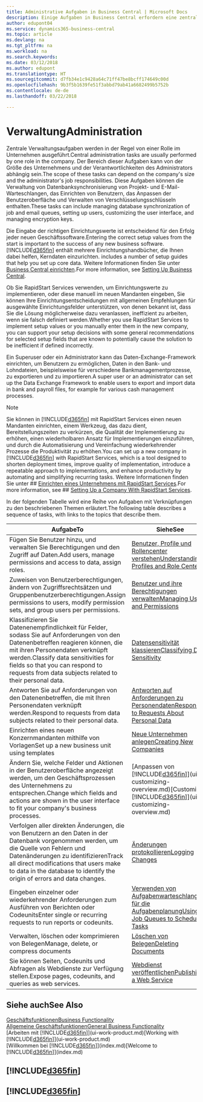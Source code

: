 ```yaml
---
title: Administrative Aufgaben in Business Central | Microsoft Docs
description: Einige Aufgaben in Business Central erfordern eine zentrale Administration und Einrichtung. Erfahren, welche das sind und was zu tun ist.
author: edupont04
ms.service: dynamics365-business-central
ms.topic: article
ms.devlang: na
ms.tgt_pltfrm: na
ms.workload: na
ms.search.keywords: 
ms.date: 03/12/2018
ms.author: edupont
ms.translationtype: HT
ms.sourcegitcommit: d7fb34e1c9428a64c71ff47be8bcff174649c00d
ms.openlocfilehash: 9b3f5b1639fe51f3abbd79ab41a6682499b5752b
ms.contentlocale: de-de
ms.lasthandoff: 03/22/2018

---
```

# <a name="administration"></a><span data-ttu-id="7b026-104">Verwaltung</span><span class="sxs-lookup"><span data-stu-id="7b026-104">Administration</span></span>
<span data-ttu-id="7b026-105">Zentrale Verwaltungsaufgaben werden in der Regel von einer Rolle im Unternehmen ausgeführt.</span><span class="sxs-lookup"><span data-stu-id="7b026-105">Central administration tasks are usually performed by one role in the company.</span></span> <span data-ttu-id="7b026-106">Der Bereich dieser Aufgaben kann von der Größe des Unternehmens und der Verantwortlichkeiten des Administrators abhängig sein.</span><span class="sxs-lookup"><span data-stu-id="7b026-106">The scope of these tasks can depend on the company's size and the administrator's job responsibilities.</span></span> <span data-ttu-id="7b026-107">Diese Aufgaben können die Verwaltung von Datenbanksynchronisierung von Projekt- und E-Mail-Warteschlangen, das Einrichten von Benutzern, das Anpassen der Benutzeroberfläche und Verwalten von Verschlüsselungsschlüsseln enthalten.</span><span class="sxs-lookup"><span data-stu-id="7b026-107">These tasks can include managing database synchronization of job and email queues, setting up users, customizing the user interface, and managing encryption keys.</span></span>  

<span data-ttu-id="7b026-108">Die Eingabe der richtigen Einrichtungswerte ist entscheidend für den Erfolg jeder neuen Geschäftssoftware.</span><span class="sxs-lookup"><span data-stu-id="7b026-108">Entering the correct setup values from the start is important to the success of any new business software.</span></span> [!INCLUDE[d365fin](includes/d365fin_md.md)]<span data-ttu-id="7b026-109"> enthält mehrere Einrichtungshandbücher, die Ihnen dabei helfen, Kerndaten einzurichten.</span><span class="sxs-lookup"><span data-stu-id="7b026-109"> includes a number of setup guides that help you set up core data.</span></span> <span data-ttu-id="7b026-110">Weitere Informationen finden Sie unter [Business Central einrichten](setup.md).</span><span class="sxs-lookup"><span data-stu-id="7b026-110">For more information, see [Setting Up Business Central](setup.md).</span></span>

<span data-ttu-id="7b026-111">Ob Sie RapidStart Services verwenden, um Einrichtungswerte zu implementieren, oder diese manuell im neuen Mandanten eingeben, Sie können Ihre Einrichtungsentscheidungen mit allgemeinen Empfehlungen für ausgewählte Einrichtungsfelder unterstützen, von denen bekannt ist, dass Sie die Lösung möglicherweise dazu veranlassen, ineffizient zu arbeiten, wenn sie falsch definiert werden.</span><span class="sxs-lookup"><span data-stu-id="7b026-111">Whether you use RapidStart Services to implement setup values or you manually enter them in the new company, you can support your setup decisions with some general recommendations for selected setup fields that are known to potentially cause the solution to be inefficient if defined incorrectly.</span></span>  

<span data-ttu-id="7b026-112">Ein Superuser oder ein Administrator kann das Daten-Exchange-Framework einrichten, um Benutzern zu ermöglichen, Daten in den Bank- und Lohndateien, beispielsweise für verschiedene Bankmanagementprozesse, zu exportieren und zu importieren.</span><span class="sxs-lookup"><span data-stu-id="7b026-112">A super user or an administrator can set up the Data Exchange Framework to enable users to export and import data in bank and payroll files, for example for various cash management processes.</span></span>

> [!NOTE]
> <span data-ttu-id="7b026-113">Sie können in [!INCLUDE[d365fin](includes/d365fin_md.md)] mit RapidStart Services einen neuen Mandanten einrichten, einem Werkzeug, das dazu dient, Bereitstellungszeiten zu verkürzen, die Qualität der Implementierung zu erhöhen, einen wiederholbaren Ansatz für Implementierungen einzuführen, und durch die Automatisierung und Vereinfachung wiederkehrender Prozesse die Produktivität zu erhöhen.</span><span class="sxs-lookup"><span data-stu-id="7b026-113">You can set up a new company in [!INCLUDE[d365fin](includes/d365fin_md.md)] with RapidStart Services, which is a tool designed to shorten deployment times, improve quality of implementation, introduce a repeatable approach to implementations, and enhance productivity by automating and simplifying recurring tasks.</span></span> <span data-ttu-id="7b026-114">Weitere Informationen finden Sie unter ## [Einrichten eines Unternehmens mit RapidStart Services](admin-set-up-a-company-with-rapidstart.md).</span><span class="sxs-lookup"><span data-stu-id="7b026-114">For more information, see ## [Setting Up a Company With RapidStart Services](admin-set-up-a-company-with-rapidstart.md).</span></span>

<span data-ttu-id="7b026-115">In der folgenden Tabelle wird eine Reihe von Aufgaben mit Verknüpfungen zu den beschriebenen Themen erläutert.</span><span class="sxs-lookup"><span data-stu-id="7b026-115">The following table describes a sequence of tasks, with links to the topics that describe them.</span></span>   

|<span data-ttu-id="7b026-116">**Aufgabe**</span><span class="sxs-lookup"><span data-stu-id="7b026-116">**To**</span></span>|<span data-ttu-id="7b026-117">**Siehe**</span><span class="sxs-lookup"><span data-stu-id="7b026-117">**See**</span></span>|  
|------------|-------------|  
|<span data-ttu-id="7b026-118">Fügen Sie Benutzer hinzu, und verwalten Sie Berechtigungen und den Zugriff auf Daten.</span><span class="sxs-lookup"><span data-stu-id="7b026-118">Add users, manage permissions and access to data, assign roles.</span></span>|[<span data-ttu-id="7b026-119">Benutzer, Profile und Rollencenter verstehen</span><span class="sxs-lookup"><span data-stu-id="7b026-119">Understanding Profiles and Role Centers</span></span>](admin-users-profiles-roles.md)|  
|<span data-ttu-id="7b026-120">Zuweisen von Benutzerberechtigungen, ändern von Zugriffsrechtsätzen und Gruppenbenutzerberechtigungen.</span><span class="sxs-lookup"><span data-stu-id="7b026-120">Assign permissions to users, modify permission sets, and group users per permissions.</span></span>|[<span data-ttu-id="7b026-121">Benutzer und ihre Berechtigungen verwalten</span><span class="sxs-lookup"><span data-stu-id="7b026-121">Managing Users and Permissions</span></span>](ui-how-users-permissions.md)|
|<span data-ttu-id="7b026-122">Klassifizieren Sie Datenenempfindlichkeit für Felder, sodass Sie auf Anforderungen von den Datenenbetreffen reagieren können, die mit ihren Personendaten verknüpft werden.</span><span class="sxs-lookup"><span data-stu-id="7b026-122">Classify data sensitivities for fields so that you can respond to requests from data subjects related to their personal data.</span></span>|[<span data-ttu-id="7b026-123">Datensensitivität klassieren</span><span class="sxs-lookup"><span data-stu-id="7b026-123">Classifying Data Sensitivity</span></span>](admin-classifying-data-sensitivity.md)|
|<span data-ttu-id="7b026-124">Antworten Sie auf Anforderungen von den Datenenbetreffen, die mit Ihren Personendaten verknüpft werden.</span><span class="sxs-lookup"><span data-stu-id="7b026-124">Respond to requests from data subjects related to their personal data.</span></span>|[<span data-ttu-id="7b026-125">Antworten auf Anforderungen zu Personendaten</span><span class="sxs-lookup"><span data-stu-id="7b026-125">Responding to Requests About Personal Data</span></span>](admin-responding-to-requests-about-personal-data.md)|
|<span data-ttu-id="7b026-126">Einrichten eines neuen Konzernmandanten mithilfe von Vorlagen</span><span class="sxs-lookup"><span data-stu-id="7b026-126">Set up a new business unit using templates</span></span>|[<span data-ttu-id="7b026-127">Neue Unternehmen anlegen</span><span class="sxs-lookup"><span data-stu-id="7b026-127">Creating New Companies</span></span>](about-new-company.md)|
|<span data-ttu-id="7b026-128">Ändern Sie, welche Felder und Aktionen in der Benutzeroberfläche angezeigt werden, um den Geschäftsprozessen des Unternehmens zu entsprechen.</span><span class="sxs-lookup"><span data-stu-id="7b026-128">Change which fields and actions are shown in the user interface to fit your company's business processes.</span></span> |<span data-ttu-id="7b026-129">[Anpassen von [!INCLUDE[d365fin](includes/d365fin_md.md)]](ui-customizing-overview.md)</span><span class="sxs-lookup"><span data-stu-id="7b026-129">[Customizing [!INCLUDE[d365fin](includes/d365fin_md.md)]](ui-customizing-overview.md)</span></span> |
|<span data-ttu-id="7b026-130">Verfolgen aller direkten Änderungen, die von Benutzern an den Daten in der Datenbank vorgenommen werden, um die Quelle von Fehlern und Datenänderungen zu identifizieren</span><span class="sxs-lookup"><span data-stu-id="7b026-130">Track all direct modifications that users make to data in the database to identify the origin of errors and data changes.</span></span>|[<span data-ttu-id="7b026-131">Änderungen protokollieren</span><span class="sxs-lookup"><span data-stu-id="7b026-131">Logging Changes</span></span>](across-log-changes.md)|  
|<span data-ttu-id="7b026-132">Eingeben einzelner oder wiederkehrender Anforderungen zum Ausführen von Berichten oder Codeunits</span><span class="sxs-lookup"><span data-stu-id="7b026-132">Enter single or recurring requests to run reports or codeunits.</span></span>|[<span data-ttu-id="7b026-133">Verwenden von Aufgabenwarteschlangen für die Aufgabenplanung</span><span class="sxs-lookup"><span data-stu-id="7b026-133">Using Job Queues to Schedule Tasks</span></span>](admin-job-queues-schedule-tasks.md)|  
|<span data-ttu-id="7b026-134">Verwalten, löschen oder komprimieren von Belegen</span><span class="sxs-lookup"><span data-stu-id="7b026-134">Manage, delete, or compress documents</span></span>|[<span data-ttu-id="7b026-135">Löschen von Belegen</span><span class="sxs-lookup"><span data-stu-id="7b026-135">Deleting Documents</span></span>](admin-manage-documents.md)|  
|<span data-ttu-id="7b026-136">Sie können Seiten, Codeunits und Abfragen als Webdienste zur Verfügung stellen.</span><span class="sxs-lookup"><span data-stu-id="7b026-136">Expose pages, codeunits, and queries as web services.</span></span>|[<span data-ttu-id="7b026-137">Webdienst veröffentlichen</span><span class="sxs-lookup"><span data-stu-id="7b026-137">Publishing a Web Service</span></span>](across-how-publish-web-service.md)|

## <a name="see-also"></a><span data-ttu-id="7b026-138">Siehe auch</span><span class="sxs-lookup"><span data-stu-id="7b026-138">See Also</span></span>
[<span data-ttu-id="7b026-139">Geschäftsfunktionen</span><span class="sxs-lookup"><span data-stu-id="7b026-139">Business Functionality</span></span>](across-business-functionality.md)  
[<span data-ttu-id="7b026-140">Allgemeine Geschäftsfunktionen</span><span class="sxs-lookup"><span data-stu-id="7b026-140">General Business Functionality</span></span>](ui-across-business-areas.md)  
<span data-ttu-id="7b026-141">[Arbeiten mit [!INCLUDE[d365fin](includes/d365fin_md.md)]](ui-work-product.md)</span><span class="sxs-lookup"><span data-stu-id="7b026-141">[Working with [!INCLUDE[d365fin](includes/d365fin_md.md)]](ui-work-product.md)</span></span>  
<span data-ttu-id="7b026-142">[Willkommen bei [!INCLUDE[d365fin](includes/d365fin_md.md)]](index.md)</span><span class="sxs-lookup"><span data-stu-id="7b026-142">[Welcome to [!INCLUDE[d365fin](includes/d365fin_md.md)]](index.md)</span></span>  

## [!INCLUDE[d365fin](includes/free_trial_md.md)]  
## [!INCLUDE[d365fin](includes/training_link_md.md)]

